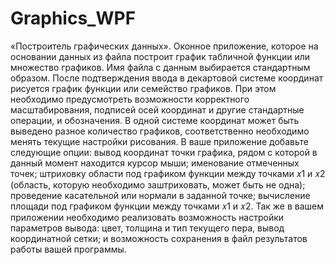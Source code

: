 # Graphics_WPF

«Построитель графических данных». Оконное приложение, которое на основании данных из файла построит график табличной функции или множество графиков. Имя файла с данным выбирается стандартным образом. После подтверждения ввода в декартовой системе координат рисуется график функции или семейство графиков. При этом необходимо предусмотреть возможности корректного масштабирования, подписей осей координат и другие стандартные операции, и обозначения. В одной системе координат может быть выведено разное количество графиков, соответственно необходимо менять текущие настройки рисования. В ваше приложение добавьте следующие опции: вывод координат точки графика, рядом с которой в данный момент находится курсор мыши; именование отмеченных точек; штриховку области под графиком функции между точками 𝑥1 и 𝑥2 (область, которую необходимо заштриховать, может быть не одна); проведение касательной или нормали в заданной точке; вычисление площади под графиком функции между точками 𝑥1 и 𝑥2. Так же в вашем приложении необходимо реализовать возможность настройки параметров вывода: цвет, толщина и тип текущего пера, вывод координатной сетки; и возможность сохранения в файл результатов работы вашей программы.
